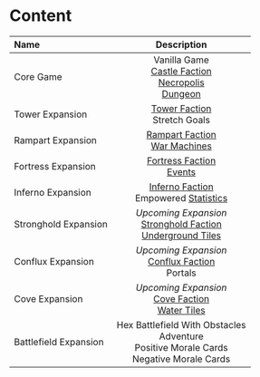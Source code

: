 # Content

| Name | Description |
| :--- | :---: |
| Core Game | Vanilla Game<br>[Castle Faction](factions.md#castle)<br>[Necropolis](factions.md#necropolis)<br>[Dungeon](factions.md#dungeon) |
| Tower Expansion | [Tower Faction](factions.md#tower)<br>Stretch Goals |
| Rampart Expansion | [Rampart Faction](factions.md#rampart)<br>[War Machines](war_machines.md) |
| Fortress Expansion | [Fortress Faction](factions.md#fortress)<br>[Events](events.md) |
| Inferno Expansion | [Inferno Faction](factions.md#inferno)<br>Empowered [Statistics](statistics.md) |
| Stronghold Expansion | *Upcoming Expansion*<br>[Stronghold Faction](factions.md#stronghold)<br>[Underground Tiles](tiles.md#underground) |
| Conflux Expansion | *Upcoming Expansion*<br>[Conflux Faction](factions.md#conflux)<br>Portals |
| Cove Expansion | *Upcoming Expansion*<br>[Cove Faction](factions.md#cove)<br>[Water Tiles](tiles.md#water) |
| Battlefield Expansion | Hex Battlefield With Obstacles<br>Adventure<br>Positive Morale Cards<br>Negative Morale Cards |
